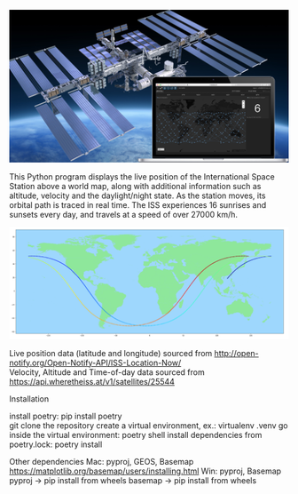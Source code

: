 ![](images/img.png)

This Python program displays the live position of the International Space Station above a world map, along with additional information such as altitude, velocity and the daylight/night state. As the station moves, its orbital path is traced in real time. The ISS experiences 16 sunrises and sunsets every day, and travels at a speed of over 27000 km/h.

![](images/img2.png)


Live position data (latitude and longitude) sourced from http://open-notify.org/Open-Notify-API/ISS-Location-Now/  
Velocity, Altitude and Time-of-day data sourced from https://api.wheretheiss.at/v1/satellites/25544  

Installation  

install poetry: pip install poetry  
git clone the repository
create a virtual environment, ex.: virtualenv .venv
go inside the virtual environment: poetry shell
install dependencies from poetry.lock: poetry install

Other dependencies
Mac: pyproj, GEOS, Basemap
https://matplotlib.org/basemap/users/installing.html
Win: pyproj, Basemap
pyproj -> pip install from wheels
basemap -> pip install from wheels
